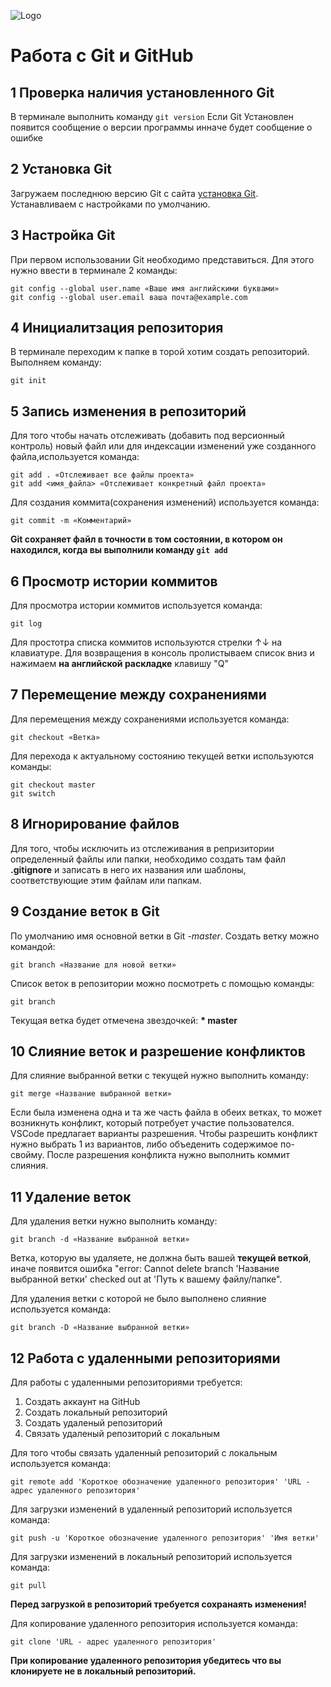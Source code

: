 ![Logo](Git-Logo-1788C.png)
# Работа с Git и GitHub
## 1 Проверка наличия установленного Git
В терминале выполнить команду `git version`
Если Git Установлен появится сообщение о версии программы инначе будет сообщение о ошибке
## 2 Установка Git
Загружаем последнюю версию Git с сайта [установка Git](https://git-scm.com/download/win).
Устанавливаем с настройками по умолчанию.
## 3 Настройка Git
При первом использовании Git необходимо представиться. Для
этого нужно ввести в терминале 2 команды:
~~~
git config --global user.name «Ваше имя английскими буквами»
git config --global user.email ваша почта@example.com
~~~
## 4 Инициалитзация репозитория
В терминале переходим к папке в торой хотим создать репозиторий. Выполняем команду:
~~~
git init
~~~
## 5 Запись изменения в репозиторий
Для того чтобы начать отслеживать (добавить под версионный контроль) новый файл или для индексации изменений уже созданного файла,используется команда:
~~~
git add . «Отслеживает все файлы проекта»
git add <имя_файла> «Отслеживает конкретный файл проекта»
~~~
Для создания коммита(сохранения изменений) используется команда:
~~~
git commit -m «Комментарий»
~~~
**Git сохраняет файл в точности в том состоянии, в котором он находился, когда вы выполнили команду `git add`**
## 6 Просмотр истории коммитов
Для просмотра истории коммитов используется команда:
~~~
git log
~~~
Для простотра списка коммитов используются стрелки ↑↓ на клавиатуре.
Для возвращения в консоль пролистываем список вниз и нажимаем **на английской раскладке** клавишу "Q"
## 7 Перемещение между сохранениями
Для перемещения между сохранениями используется команда:
~~~
git checkout «Ветка»
~~~
Для перехода к актуальному состоянию текущей ветки используются команды:
~~~
git checkout master
git switch
~~~
## 8 Игнорирование файлов
Для того, чтобы исключить из отслеживания в репризитории определенный файлы или папки, необходимо создать там файл **.gitignore** и записать в него их названия или шаблоны, соответствующие этим файлам или папкам.
## 9 Создание веток в Git
По умолчанию имя основной ветки в Git -*master*.
Создать ветку можно командой:
```
git branch «Название для новой ветки»
```
Список веток в репозитории можно посмотреть с помощью команды:
```
git branch
```
Текущая ветка будет отмечена звездочкей: **\* master**
## 10 Слияние веток и разрешение конфликтов
Для слияние выбранной ветки с текущей нужно выполнить команду:
```
git merge «Название выбранной ветки»
```
Если была изменена одна и та же часть файла в обеих ветках, то может возникнуть конфликт, который потребует участие пользователся.
VSCode предлагает варианты разрешения.
Чтобы разрешить конфликт нужно выбрать 1 из вариантов, либо объеденить содержимое по-свойму.
После разрешения конфликта нужно выполнить коммит слияния.
## 11 Удаление веток
Для удаления ветки нужно выполнить команду:
```
git branch -d «Название выбранной ветки»
```
Ветка, которую вы удаляете, не должна быть вашей **текущей веткой**, иначе появится ошибка "error: Cannot delete branch 'Название выбранной ветки' checked out at 'Путь к вашему файлу/папке".

Для удаления ветки с которой не было выполнено слияние используется команда:
```
git branch -D «Название выбранной ветки»
```
## 12 Работа с удаленными репозиториями
Для работы с удаленными репозиториями требуется:
1. Создать аккаунт на GitHub
2. Создать локальный репозиторий
3. Создать удаленый репозиторий
4. Связать удаленый репозиторий с локальным

Для того чтобы связать удаленный репозиторий с локальным используется команда:
```
git remote add 'Короткое обозначение удаленного репозитория' 'URL - адрес удаленного репозитория'
```
Для загрузки изменений в удаленный репозиторий используется команда:
```
git push -u 'Короткое обозначение удаленного репозитория' 'Имя ветки'
```
Для загрузки изменений в локальный репозиторий используется команда:
```
git pull
```
**Перед загрузкой в репозиторий требуется сохранаять изменения!**

Для копирование удаленного репозитория используется команда:
```
git clone 'URL - адрес удаленного репозитория'
```
**При копирование удаленного репозитория убедитесь что вы клонируете не в локальный репозиторий.**